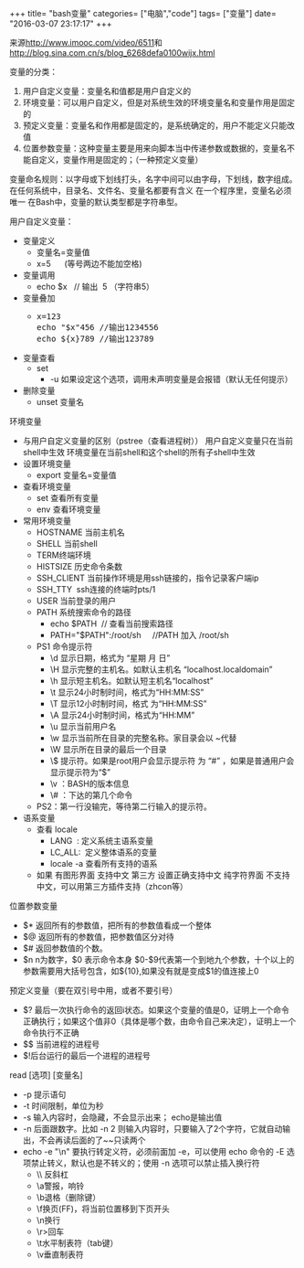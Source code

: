 +++
title= "bash变量"
categories= ["电脑","code"]
tags= ["变量"]
date= "2016-03-07 23:17:17"
+++

来源<a href="http://www.imooc.com/video/6511">http://www.imooc.com/video/6511</a>和<a href="http://blog.sina.com.cn/s/blog_6268defa0100wijx.html">http://blog.sina.com.cn/s/blog_6268defa0100wijx.html</a>

变量的分类：
<ol>
	<li>用户自定义变量：变量名和值都是用户自定义的</li>
	<li>环境变量：可以用户自定义，但是对系统生效的环境变量名和变量作用是固定的</li>
	<li>预定义变量：变量名和作用都是固定的，是系统确定的，用户不能定义只能改值</li>
	<li>位置参数变量：这种变量主要是用来向脚本当中传递参数或数据的，变量名不能自定义，变量作用是固定的；（一种预定义变量）</li>
</ol>
变量命名规则：以字母或下划线打头，名字中间可以由字母，下划线，数字组成。
在任何系统中，目录名、文件名、变量名都要有含义
在一个程序里，变量名必须唯一
在Bash中，变量的默认类型都是字符串型。

用户自定义变量：
<ul>
	<li>变量定义
<ul>
	<li>变量名=变量值</li>
	<li>x=5      (等号两边不能加空格)</li>
</ul>
</li>
	<li>变量调用
<ul>
	<li>echo $x   // 输出  5 （字符串5）</li>
</ul>
</li>
	<li>变量叠加
<ul>
	<li>
<pre>x=123
echo "$x"456 //输出1234556
echo ${x}789 //输出123789</pre>
</li>
</ul>
</li>
	<li>变量查看
<ul>
	<li>set
<ul>
	<li>-u 如果设定这个选项，调用未声明变量是会报错（默认无任何提示）</li>
</ul>
</li>
</ul>
</li>
	<li>删除变量
<ul>
	<li>unset 变量名</li>
</ul>
</li>
</ul>
环境变量
<ul>
	<li>与用户自定义变量的区别（pstree（查看进程树））
用户自定义变量只在当前shell中生效
环境变量在当前shell和这个shell的所有子shell中生效</li>
	<li>设置环境变量
<ul>
	<li>export 变量名=变量值</li>
</ul>
</li>
	<li>查看环境变量
<ul>
	<li>set 查看所有变量</li>
	<li>env 查看环境变量</li>
</ul>
</li>
	<li>常用环境变量
<ul>
	<li>HOSTNAME 当前主机名</li>
	<li>SHELL 当前shell</li>
	<li>TERM终端环境</li>
	<li>HISTSIZE 历史命令条数</li>
	<li>SSH_CLIENT 当前操作环境是用ssh链接的，指令记录客户端ip</li>
	<li>SSH_TTY  ssh连接的终端时pts/1</li>
	<li>USER 当前登录的用户</li>
	<li>PATH 系统搜索命令的路径
<ul>
	<li>echo $PATH  // 查看当前搜索路径</li>
	<li>PATH="$PATH":/root/sh     //PATH 加入 /root/sh</li>
</ul>
</li>
	<li>PS1 命令提示符
<ul>
	<li>\d 显示日期，格式为 “星期 月 日”</li>
	<li>\H 显示完整的主机名。如默认主机名 “localhost.localdomain”</li>
	<li>\h 显示短主机名。如默认短主机名“localhost”</li>
	<li>\t 显示24小时制时间，格式为“HH:MM:SS”</li>
	<li>\T 显示12小时制时间，格式 为“HH:MM:SS”</li>
	<li>\A 显示24小时制时间，格式为“HH:MM”</li>
	<li>\u 显示当前用户名</li>
	<li>\w 显示当前所在目录的完整名称。家目录会以 ~代替</li>
	<li>\W 显示所在目录的最后一个目录</li>
	<li>\$ 提示符。如果是root用户会显示提示符 为 “#” ，如果是普通用户会显示提示符为“$”</li>
	<li>\v ：BASH的版本信息</li>
	<li>
<div>\# ：下达的第几个命令</div>
<div></div></li>
</ul>
</li>
	<li>PS2：第一行没输完，等待第二行输入的提示符。</li>
</ul>
</li>
	<li>语系变量
<ul>
	<li>查看 locale
<ul>
	<li>LANG  : 定义系统主语系变量</li>
	<li>LC_ALL:  定义整体语系的变量</li>
	<li>locale -a 查看所有支持的语系</li>
</ul>
</li>
	<li>如果 有图形界面 支持中文
第三方 设置正确支持中文
纯字符界面 不支持中文，可以用第三方插件支持（zhcon等）</li>
</ul>
</li>
</ul>
位置参数变量
<ul>
	<li>$* 返回所有的参数值，把所有的参数值看成一个整体</li>
	<li>$@ 返回所有的参数值，把参数值区分对待</li>
	<li>$# 返回参数值的个数。</li>
	<li>$n n为数字，$0 表示命令本身 $0-$9代表第一个到地九个参数，十个以上的参数需要用大括号包含，如${10},如果没有就是变成$1的值连接上0</li>
</ul>
预定义变量（要在双引号中用，或者不要引号）
<ul>
	<li>$? 最后一次执行命令的返回i状态。如果这个变量的值是0，证明上一个命令正确执行；如果这个值非0（具体是哪个数，由命令自己来决定），证明上一个命令执行不正确</li>
	<li>$$ 当前进程的进程号</li>
	<li>$!后台运行的最后一个进程的进程号</li>
</ul>
read [选项] [变量名]
<ul>
	<li>-p 提示语句</li>
	<li>-t 时间限制，单位为秒</li>
	<li>-s 输入内容时，会隐藏，不会显示出来； echo是输出值</li>
	<li>-n 后面跟数字。比如 -n 2 则输入内容时，只要输入了2个字符，它就自动输出，不会再读后面的了~~只读两个</li>
	<li>echo -e "\n" 要执行转定义符，必须前面加 -e，可以使用 echo 命令的 -E 选项禁止转义，默认也是不转义的；使用 -n 选项可以禁止插入换行符
<ul>
	<li>\\ 反斜杠</li>
	<li>\a警报，响铃</li>
	<li>\b退格（删除键）</li>
	<li>\f换页(FF)，将当前位置移到下页开头</li>
	<li>\n换行</li>
	<li>\r&gt;回车</li>
	<li>\t水平制表符（tab键）</li>
	<li>\v垂直制表符</li>
</ul>
</li>
</ul>
